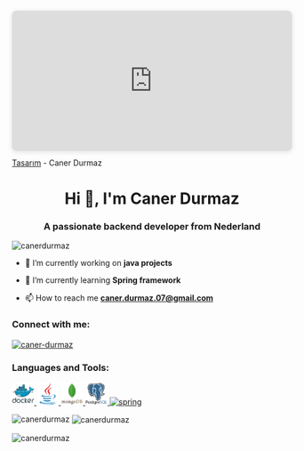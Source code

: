 <div style="position: relative; width: 100%; height: 0; padding-top: 50.0000%;
 padding-bottom: 0; box-shadow: 0 2px 8px 0 rgba(63,69,81,0.16); margin-top: 1.6em; margin-bottom: 0.9em; overflow: hidden;
 border-radius: 8px; will-change: transform;">
  <iframe loading="lazy" style="position: absolute; width: 100%; height: 100%; top: 0; left: 0; border: none; padding: 0;margin: 0;"
    src="https:&#x2F;&#x2F;www.canva.com&#x2F;design&#x2F;DAF4ZCe1N4c&#x2F;view?embed" allowfullscreen="allowfullscreen" allow="fullscreen">
  </iframe>
</div>
<a href="https:&#x2F;&#x2F;www.canva.com&#x2F;design&#x2F;DAF4ZCe1N4c&#x2F;view?utm_content=DAF4ZCe1N4c&amp;utm_campaign=designshare&amp;utm_medium=embeds&amp;utm_source=link" target="_blank" rel="noopener">Tasarım</a> - Caner Durmaz

<h1 align="center">Hi 👋, I'm Caner Durmaz</h1>
<h3 align="center">A passionate backend developer from Nederland</h3>

<p align="left"> <img src="https://komarev.com/ghpvc/?username=canerdurmaz&label=Profile%20views&color=0e75b6&style=flat" alt="canerdurmaz" /> </p>

- 🔭 I’m currently working on **java projects**

- 🌱 I’m currently learning **Spring framework**

- 📫 How to reach me **caner.durmaz.07@gmail.com**

<h3 align="left">Connect with me:</h3>
<p align="left">
<a href="https://linkedin.com/in/caner-durmaz" target="blank"><img align="center" src="https://raw.githubusercontent.com/rahuldkjain/github-profile-readme-generator/master/src/images/icons/Social/linked-in-alt.svg" alt="caner-durmaz" height="30" width="40" /></a>
</p>

<h3 align="left">Languages and Tools:</h3>
<p align="left"> <a href="https://www.docker.com/" target="_blank" rel="noreferrer"> <img src="https://raw.githubusercontent.com/devicons/devicon/master/icons/docker/docker-original-wordmark.svg" alt="docker" width="40" height="40"/> </a> <a href="https://www.java.com" target="_blank" rel="noreferrer"> <img src="https://raw.githubusercontent.com/devicons/devicon/master/icons/java/java-original.svg" alt="java" width="40" height="40"/> </a> <a href="https://www.mongodb.com/" target="_blank" rel="noreferrer"> <img src="https://raw.githubusercontent.com/devicons/devicon/master/icons/mongodb/mongodb-original-wordmark.svg" alt="mongodb" width="40" height="40"/> </a> <a href="https://www.postgresql.org" target="_blank" rel="noreferrer"> <img src="https://raw.githubusercontent.com/devicons/devicon/master/icons/postgresql/postgresql-original-wordmark.svg" alt="postgresql" width="40" height="40"/> </a> <a href="https://spring.io/" target="_blank" rel="noreferrer"> <img src="https://www.vectorlogo.zone/logos/springio/springio-icon.svg" alt="spring" width="40" height="40"/> </a> </p>

<p><img align="left" src="https://github-readme-stats.vercel.app/api/top-langs?username=canerdurmaz&show_icons=true&locale=en&layout=compact" alt="canerdurmaz" /></p>

<p>&nbsp;<img align="center" src="https://github-readme-stats.vercel.app/api?username=canerdurmaz&show_icons=true&locale=en" alt="canerdurmaz" /></p>

<p><img align="center" src="https://github-readme-streak-stats.herokuapp.com/?user=canerdurmaz&" alt="canerdurmaz" /></p>
